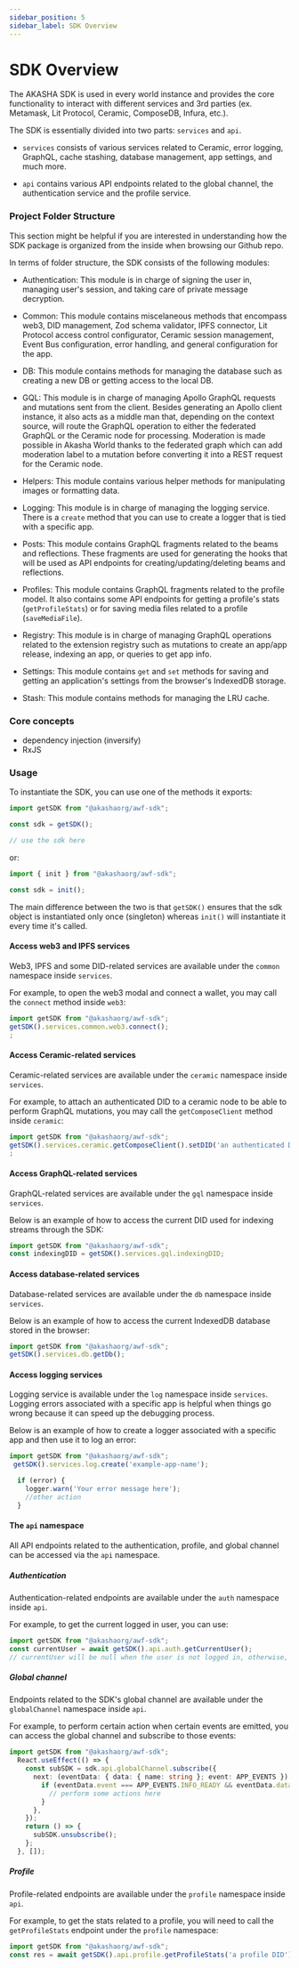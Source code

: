 ```yaml
---
sidebar_position: 5
sidebar_label: SDK Overview
---
```


# SDK Overview

The AKASHA SDK is used in every world instance and provides the core functionality to interact with different services and 3rd parties (ex. Metamask, Lit Protocol, Ceramic, ComposeDB, Infura, etc.).

The SDK is essentially divided into two parts: `services` and `api`.

- `services` consists of various services related to Ceramic, error logging, GraphQL, cache stashing, database management, app settings, and much more.

- `api` contains various API endpoints related to the global channel, the authentication service and the profile service.

### Project Folder Structure

This section might be helpful if you are interested in understanding how the SDK package is organized from the inside when browsing our Github repo.

In terms of folder structure, the SDK consists of the following modules:

- Authentication: This module is in charge of signing the user in, managing user's session, and taking care of private message decryption.

- Common: This module contains miscelaneous methods that encompass web3, DID management, Zod schema validator, IPFS connector, Lit Protocol access control configurator, Ceramic session management, Event Bus configuration, error handling, and general configuration for the app.

- DB: This module contains methods for managing the database such as creating a new DB or getting access to the local DB. 

- GQL: This module is in charge of managing Apollo GraphQL requests and mutations sent from the client. Besides generating an Apollo client instance, it also acts as a middle man that, depending on the context source, will route the GraphQL operation to either the federated GraphQL or the Ceramic node for processing. Moderation is made possible in Akasha World thanks to the federated graph which can add moderation label to a mutation before converting it into a REST request for the Ceramic node.

- Helpers: This module contains various helper methods for manipulating images or formatting data. 

- Logging: This module is in charge of managing the logging service. There is a `create` method that you can use to create a logger that is tied with a specific app.

- Posts: This module contains GraphQL fragments related to the beams and reflections. These fragments are used for generating the hooks that will be used as API endpoints for creating/updating/deleting beams and reflections.

- Profiles: This module contains GraphQL fragments related to the profile model. It also contains some API endpoints for getting a profile's stats (`getProfileStats`) or for saving media files related to a profile (`saveMediaFile`).

- Registry: This module is in charge of managing GraphQL operations related to the extension registry such as mutations to create an app/app release, indexing an app, or queries to get app info.

- Settings: This module contains `get` and `set` methods for saving and getting an application's settings from the browser's IndexedDB storage. 

- Stash: This module contains methods for managing the LRU cache. 

### Core concepts

- dependency injection (inversify)
- RxJS

### Usage

To instantiate the SDK, you can use one of the methods it exports:

```typescript
import getSDK from "@akashaorg/awf-sdk";

const sdk = getSDK();

// use the sdk here
```

or:

```ts
import { init } from "@akashaorg/awf-sdk";

const sdk = init();
```

The main difference between the two is that `getSDK()` ensures that the sdk object is instantiated only once (singleton) whereas `init()` will instantiate it every time it's called.

#### Access web3 and IPFS services

Web3, IPFS and some DID-related services are available under the `common` namespace inside `services`.

For example, to open the web3 modal and connect a wallet, you may call the `connect` method inside `web3`:

```typescript
import getSDK from "@akashaorg/awf-sdk";
getSDK().services.common.web3.connect();
;
```

#### Access Ceramic-related services

Ceramic-related services are available under the `ceramic` namespace inside `services`.

For example, to attach an authenticated DID to a ceramic node to be able to perform GraphQL mutations, you may call the `getComposeClient` method inside `ceramic`:

```typescript
import getSDK from "@akashaorg/awf-sdk";
getSDK().services.ceramic.getComposeClient().setDID('an authenticated DID');
;
```
#### Access GraphQL-related services

GraphQL-related services are available under the `gql` namespace inside `services`.

Below is an example of how to access the current DID used for indexing streams through the SDK:

```typescript
import getSDK from "@akashaorg/awf-sdk";
const indexingDID = getSDK().services.gql.indexingDID;
```
#### Access database-related services

Database-related services are available under the `db` namespace inside `services`.

Below is an example of how to access the current IndexedDB database stored in the browser:

```typescript
import getSDK from "@akashaorg/awf-sdk";
getSDK().services.db.getDb();
```
#### Access logging services

Logging service is available under the `log` namespace inside `services`. Logging errors associated with a specific app is helpful when things go wrong because it can speed up the debugging process.

Below is an example of how to create a logger associated with a specific app and then use it to log an error:

```typescript
import getSDK from "@akashaorg/awf-sdk";
 getSDK().services.log.create('example-app-name');

  if (error) {
    logger.warn('Your error message here');
    //other action
  }
```

#### The `api` namespace

All API endpoints related to the authentication, profile, and global channel can be accessed via the `api` namespace.

##### Authentication

Authentication-related endpoints are available under the `auth` namespace inside `api`.

For example, to get the current logged in user, you can use: 

```typescript
import getSDK from "@akashaorg/awf-sdk";
const currentUser = await getSDK().api.auth.getCurrentUser();
// currentUser will be null when the user is not logged in, otherwise, it will be an object containing the DID and ethAddress (if any) of the logged in user. 
```

##### Global channel

Endpoints related to the SDK's global channel are available under the `globalChannel` namespace inside `api`.

For example, to perform certain action when certain events are emitted, you can access the global channel and subscribe to those events:

```typescript
import getSDK from "@akashaorg/awf-sdk";
  React.useEffect(() => {
    const subSDK = sdk.api.globalChannel.subscribe({
      next: (eventData: { data: { name: string }; event: APP_EVENTS }) => {
        if (eventData.event === APP_EVENTS.INFO_READY && eventData.data.name === integrationName) {
          // perform some actions here
        }
      },
    });
    return () => {
      subSDK.unsubscribe();
    };
  }, []);
```

##### Profile

Profile-related endpoints are available under the `profile` namespace inside `api`.

For example, to get the stats related to a profile, you will need to call the `getProfileStats` endpoint under the `profile` namespace:

```typescript
import getSDK from "@akashaorg/awf-sdk";
const res = await getSDK().api.profile.getProfileStats('a profile DID');
```
